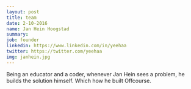 ```yaml
---
layout: post
title: team
date: 2-10-2016
name: Jan Hein Hoogstad
summary:
job: founder
linkedin: https://www.linkedin.com/in/yeehaa
twitter: https://twitter.com/yeehaa
img: janhein.jpg
---
```

Being an educator and a coder, whenever Jan Hein sees a problem, he builds the solution himself. Which how he built Offcourse.
